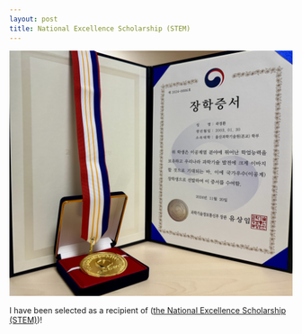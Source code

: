 ```yaml
---
layout: post
title: National Excellence Scholarship (STEM)
---
```

<p align="center">
  <img src="https://github.com/khgwak/khgwak.github.io/blob/master/_posts/assets/images/NES.jpg?raw=true" alt="Scholarship Certificate Photo" border="0" />
</p>

I have been selected as a recipient of (<a href="https://www.kosaf.go.kr/ko/scholar.do?pg=scholarship05_06_01" target="_blank" rel="noopener noreferrer">the National Excellence Scholarship (STEM)</a>)!